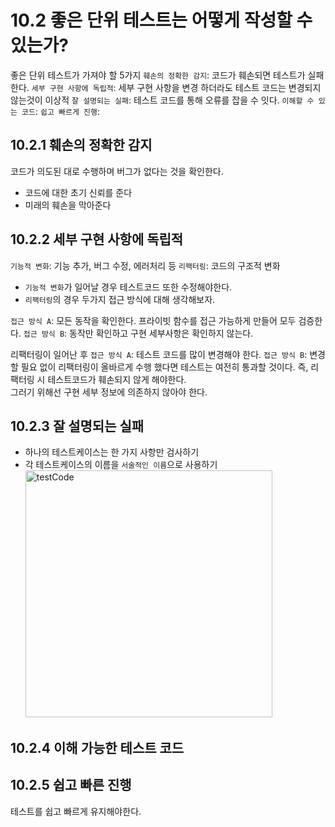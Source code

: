 # 10.2 좋은 단위 테스트는 어떻게 작성할 수 있는가?
좋은 단위 테스트가 가져야 할 5가지
`훼손의 정확한 감지`: 코드가 훼손되면 테스트가 실패한다.
`세부 구현 사항에 독립적`: 세부 구현 사항을 변경 하더라도 테스트 코드는 변경되지 않는것이 이상적
`잘 설명되는 실패`: 테스트 코드를 통해 오류를 잡을 수 잇다.
`이해할 수 있는 코드`:
`쉽고 빠르게 진행`:

## 10.2.1 훼손의 정확한 감지
코드가 의도된 대로 수행하며 버그가 없다는 것을 확인한다.
- 코드에 대한 초기 신뢰를 준다
- 미래의 훼손을 막아준다

## 10.2.2 세부 구현 사항에 독립적

`기능적 변화`: 기능 추가, 버그 수정, 에러처리 등
`리팩터링`: 코드의 구조적 변화

- `기능적 변화`가 일어날 경우 테스트코드 또한 수정해야한다.
- `리팩터링`의 경우 두가지 접근 방식에 대해 생각해보자.

`접근 방식 A`: 모든 동작을 확인한다. 프라이빗 함수를 접근 가능하게 만들어 모두 검증한다.
`접근 방식 B`: 동작만 확인하고 구현 세부사항은 확인하지 않는다.

리팩터링이 일어난 후
`접근 방식 A`: 테스트 코드를 많이 변경해야 한다.
`접근 방식 B`: 변경할 필요 없이 리팩터링이 올바르게 수행 했다면 테스트는 여전히 통과할 것이다.
즉, 리팩터링 시 테스트코드가 훼손되지 않게 해야한다.<br>
그러기 위해선 구현 세부 정보에 의존하지 않아야 한다.

## 10.2.3 잘 설명되는 실패
- 하나의 테스트케이스는 한 가지 사항만 검사하기
- 각 테스트케이스의 이름을 `서술적인 이름`으로 사용하기
  <img width="395" alt="testCode" src="https://user-images.githubusercontent.com/80631952/227741959-c87aafaa-c3da-4acf-a3cd-c7c343da29d9.png">
## 10.2.4 이해 가능한 테스트 코드

## 10.2.5 쉽고 빠른 진행
테스트를 쉽고 빠르게 유지해야한다.

